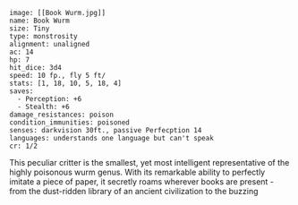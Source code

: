 ```statblock
image: [[Book Wurm.jpg]]
name: Book Wurm
size: Tiny
type: monstrosity
alignment: unaligned
ac: 14
hp: 7
hit_dice: 3d4
speed: 10 fp., fly 5 ft/
stats: [1, 18, 10, 5, 18, 4]
saves:
  - Perception: +6
  - Stealth: +6
damage_resistances: poison
condition_immunities: poisoned
senses: darkvision 30ft., passive Perfecption 14
languages: understands one language but can't speak
cr: 1/2
```
This peculiar critter is the smallest, yet most intelligent representative of the highly poisonous wurm genus. With its remarkable ability to perfectly imitate a piece of paper, it secretly roams wherever books are present - from the dust-ridden library of an ancient civilization to the buzzing